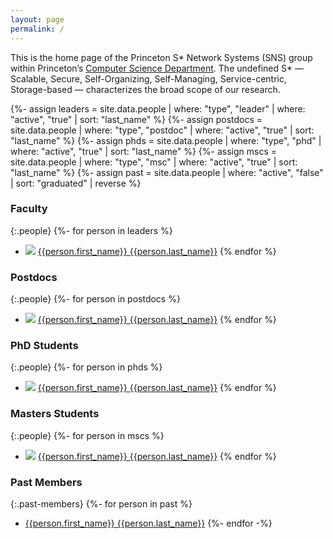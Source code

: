 ```yaml
---
layout: page
permalink: /
---
```


This is the home page of the Princeton S\* Network Systems (SNS) group within
Princeton’s [Computer Science Department](http://www.cs.princeton.edu/). The
undefined S\* — Scalable, Secure, Self-Organizing, Self-Managing,
Service-centric, Storage-based — characterizes the broad scope of our research.


{%- assign leaders = site.data.people | where: "type", "leader" | where: "active", "true" | sort: "last_name" %}
{%- assign postdocs = site.data.people | where: "type", "postdoc" | where: "active", "true" | sort: "last_name" %}
{%- assign phds = site.data.people | where: "type", "phd" | where: "active", "true" | sort: "last_name" %}
{%- assign mscs = site.data.people | where: "type", "msc" | where: "active", "true" | sort: "last_name" %}
{%- assign past = site.data.people | where: "active", "false" | sort: "graduated" | reverse %}

### Faculty

{:.people}
  {%- for person in leaders %}
  * ![]({{person.picture}}) [{{person.first_name}} {{person.last_name}}]({{person.url}})
  {% endfor %}

### Postdocs

{:.people}
  {%- for person in postdocs %}
  * ![]({{person.picture}}) [{{person.first_name}} {{person.last_name}}]({{person.url}})
  {% endfor %}

### PhD Students

{:.people}
  {%- for person in phds %}
  * ![]({{person.picture}}) [{{person.first_name}} {{person.last_name}}]({{person.url}})
  {% endfor %}

### Masters Students

{:.people}
  {%- for person in mscs %}
  * ![]({{person.picture}}) [{{person.first_name}} {{person.last_name}}]({{person.url}})
  {% endfor %}

### Past Members

{:.past-members}
{%- for person in past %}
* [{{person.first_name}} {{person.last_name}}]({{person.url}})
{%- endfor -%}


